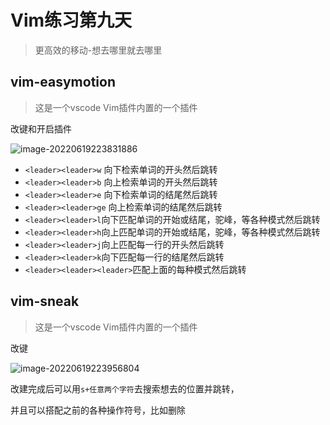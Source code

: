 # Vim练习第九天

> 更高效的移动-想去哪里就去哪里

## vim-easymotion

> 这是一个vscode Vim插件内置的一个插件

改键和开启插件

![image-20220619223831886](https://tva1.sinaimg.cn/large/e6c9d24egy1h3dxjkpr69j20qs0c00u3.jpg)

- `<leader><leader>w` 向下检索单词的开头然后跳转
- `<leader><leader>b` 向上检索单词的开头然后跳转
- `<leader><leader>e` 向下检索单词的结尾然后跳转
- `<leader><leader>ge` 向上检索单词的结尾然后跳转
- `<leader><leader>l`向下匹配单词的开始或结尾，驼峰，等各种模式然后跳转
- `<leader><leader>h`向上匹配单词的开始或结尾，驼峰，等各种模式然后跳转
- `<leader><leader>j`向上匹配每一行的开头然后跳转
- `<leader><leader>k`向下匹配每一行的结尾然后跳转
- `<leader><leader><leader>`匹配上面的每种模式然后跳转

## vim-sneak

> 这是一个vscode Vim插件内置的一个插件

改键

![image-20220619223956804](https://tva1.sinaimg.cn/large/e6c9d24egy1h3dxl0yrskj21140oc763.jpg)

改建完成后可以用`s+任意两个字符`去搜索想去的位置并跳转，

并且可以搭配之前的各种操作符号，比如删除
